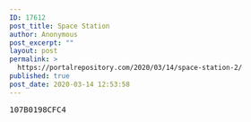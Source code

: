 ```yaml
---
ID: 17612
post_title: Space Station
author: Anonymous
post_excerpt: ""
layout: post
permalink: >
  https://portalrepository.com/2020/03/14/space-station-2/
published: true
post_date: 2020-03-14 12:53:58
---
```

<pre>107B0198CFC4</pre>